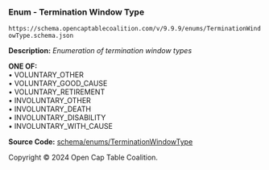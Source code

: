 ### Enum - Termination Window Type

`https://schema.opencaptablecoalition.com/v/9.9.9/enums/TerminationWindowType.schema.json`

**Description:** _Enumeration of termination window types_

**ONE OF:**</br>&bull; VOLUNTARY_OTHER </br>&bull; VOLUNTARY_GOOD_CAUSE </br>&bull; VOLUNTARY_RETIREMENT </br>&bull; INVOLUNTARY_OTHER </br>&bull; INVOLUNTARY_DEATH </br>&bull; INVOLUNTARY_DISABILITY </br>&bull; INVOLUNTARY_WITH_CAUSE

**Source Code:** [schema/enums/TerminationWindowType](../../../../schema/enums/TerminationWindowType.schema.json)

Copyright © 2024 Open Cap Table Coalition.
